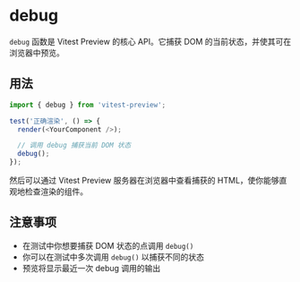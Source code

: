 # debug

`debug` 函数是 Vitest Preview 的核心 API。它捕获 DOM 的当前状态，并使其可在浏览器中预览。

## 用法

```ts
import { debug } from 'vitest-preview';

test('正确渲染', () => {
  render(<YourComponent />);

  // 调用 debug 捕获当前 DOM 状态
  debug();
});
```


然后可以通过 Vitest Preview 服务器在浏览器中查看捕获的 HTML，使你能够直观地检查渲染的组件。

## 注意事项

- 在测试中你想要捕获 DOM 状态的点调用 `debug()`
- 你可以在测试中多次调用 `debug()` 以捕获不同的状态
- 预览将显示最近一次 debug 调用的输出
